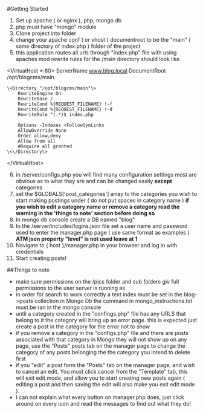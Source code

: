 #Getting Started
1. Set up apache ( or nginx ), php, mongo db
2. php must have "mongo" module
3. Clone project into folder
4. change your apache conf ( or vhost ) documentroot to be the "main" ( same directory of index.php ) folder of the project 
5. this application routes all urls through "index.php" file with using apaches mod rewrite rules for the /main directory should look like

\<VirtualHost *:80\>
    ServerName www.blog.local
    DocumentRoot /opt/blogcms/main

    \<Directory "/opt/blogcms/main"\>
        RewriteEngine On
        RewriteBase /
        RewriteCond %{REQUEST_FILENAME} !-f
        RewriteCond %{REQUEST_FILENAME} !-d
        RewriteRule ^(.*)$ index.php

        Options -Indexes +FollowSymLinks
        AllowOverride None
        Order allow,deny
        Allow from all
        #Require all granted
    \<\/Directory\>

\<\/VirtualHost\>


6. in /server/configs.php you will find many configuration settings most are obvious as to what they are and can be changed easily 
**except** categories
7. set the $GLOBALS['post_categories'] array to the categories you wish to start making postings under ( do not put spaces in category name ) **if you wish to edit a category name or remove a category read the warning in the 'things to note' section before doing so**
8. In mongo db console create a DB named "blog"
9. In the /server/includes/logins.json file set a user name and password used to enter the manager.php page ( use same format as examples ) **ATM json property "level" is not used leave at 1**
10. Navigate to { host }/manager.php in your browser and log in with credentials
11.  Start creating posts!  

##Things to note
- make sure permissions on the /pics folder and sub folders giv full permissions to the user server is running as
- in order for search to work correctly a text index must be set in the blog->posts collection in Mongo Db the command in mongo_instructions.txt must be ran in the mongo console
- until a category created in the "confings.php" file has any URLS that belong to it the category will bring up an error page.  this is expected just create a post in the category for the error not to show
- if you remove a category in the "configs.php" file and there are posts associated with that category in Mongo they will not show up on any page,  use the "Posts" posts tab on the manager page to change the category of any posts belonging the the category you intend to delete first
- if you "edit" a post form the "Posts" tab on the manager page, and wish to cancel an edit.  You must click cancel from the "Template" tab, this will exit edit mode, and allow you to start creating new posts again ( editing a post and then saving the edit will also make you exit edit mode ).  
- I can not explain what every button on manager.php does, just click around on every icon and read the messages to find out what they do!